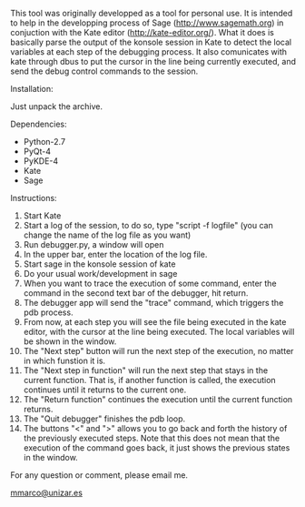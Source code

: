 This tool was originally developped as a tool for personal use. It is intended to help in the developping process of Sage (http://www.sagemath.org) in conjuction with the Kate editor (http://kate-editor.org/). What it does is basically parse the output of the konsole session in Kate to detect the local variables at each step of the debugging process. It also comunicates with kate through dbus to put the cursor in the line being currently executed, and send the debug control commands to the session.

Installation:

Just unpack the archive.

Dependencies:

* Python-2.7
* PyQt-4
* PyKDE-4
* Kate
* Sage

Instructions:

1. Start Kate
2. Start a log of the session, to do so, type "script -f logfile" (you can change the name of the log file as you want)
3. Run debugger.py, a window will open
4. In the upper bar, enter the location of the log file.
5. Start sage in the konsole session of kate
6. Do your usual work/development in sage
7. When you want to trace the execution of some command, enter the command in the second text bar of the debugger, hit 
return.
8. The debugger app will send the "trace" command, which triggers the pdb process.
9. From now, at each step you will see the file being executed in the kate editor, with the cursor at the line being 
executed. The local variables will be shown in the window.
10. The "Next step" button will run the next step of the execution, no matter in which funstion it is.
11. The "Next step in function" will run the next step that stays in the current function. That is, if another function 
is called, the execution continues until it returns to the current one.
12. The "Return function" continues the execution until the current function returns.
13. The "Quit debugger" finishes the pdb loop.
14. The buttons "<" and ">" allows you to go back and forth the history of the previously executed steps. Note that this 
does not mean that the execution of the command goes back, it just shows the previous states in the window.


For any question or comment, please email me.

mmarco@unizar.es
